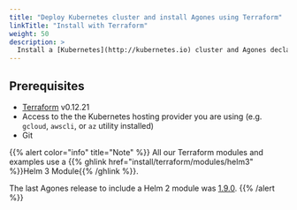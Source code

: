 ```yaml
---
title: "Deploy Kubernetes cluster and install Agones using Terraform"
linkTitle: "Install with Terraform"
weight: 50
description: >
  Install a [Kubernetes](http://kubernetes.io) cluster and Agones declaratively using Terraform.
---
```


## Prerequisites

- [Terraform](https://www.terraform.io/) v0.12.21
- Access to the the Kubernetes hosting provider you are using (e.g. `gcloud`,
  `awscli`, or `az` utility installed)
- Git

{{% alert color="info" title="Note" %}}
All our Terraform modules and examples use a
{{% ghlink href="install/terraform/modules/helm3" %}}Helm 3 Module{{% /ghlink %}}.

The last Agones release to include a Helm 2 module was 
[1.9.0](https://agones.dev/site/blog/2020/09/29/1.9.0-kubernetes-1.16-nuget-and-tcp-udp/).
{{% /alert %}}
